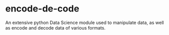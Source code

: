 # encode-de-code
An extensive python Data Science module used to manipulate data, as well as encode and decode data of various formats.
